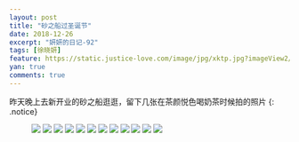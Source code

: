 ```yaml
---
layout: post
title: "砂之船过圣诞节"
date: 2018-12-26
excerpt: "妍妍的日记-92"
tags: [徐晓妍]
feature: https://static.justice-love.com/image/jpg/xktp.jpg?imageView2/1/w/1200/h/500
yan: true
comments: true
---
```

昨天晚上去新开业的砂之船逛逛，留下几张在茶颜悦色喝奶茶时候拍的照片
{: .notice}
<figure>
    <img src="{{ site.staticUrl }}/yanyan/image/shazhichuanshengdan1.jpg" />
    <img src="{{ site.staticUrl }}/yanyan/image/shazhichuanshengdan2.jpg" />
    <img src="{{ site.staticUrl }}/yanyan/image/shazhichuanshengdan3.jpg" />
    <img src="{{ site.staticUrl }}/yanyan/image/shazhichuanshengdan4.jpg" />
    <img src="{{ site.staticUrl }}/yanyan/image/shazhichuanshengdan5.jpg" />
    <img src="{{ site.staticUrl }}/yanyan/image/shazhichuanshengdan6.jpg" />
    <img src="{{ site.staticUrl }}/yanyan/image/shazhichuanshengdan7.jpg" />
    <img src="{{ site.staticUrl }}/yanyan/image/shazhichuanshengdan8.jpg" />
    <img src="{{ site.staticUrl }}/yanyan/image/shazhichuanshengdan10.jpg" />
    <img src="{{ site.staticUrl }}/yanyan/image/shazhichuanshengdan11.jpg" />
    <img src="{{ site.staticUrl }}/yanyan/image/shazhichuanshengdan13.jpg" />
    <img src="{{ site.staticUrl }}/yanyan/image/shazhichuanshengdan9.jpg" />
</figure>
